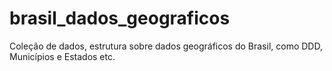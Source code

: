 # brasil_dados_geograficos
Coleção de dados, estrutura sobre dados geográficos do Brasil, como DDD, Municípios e Estados etc.
